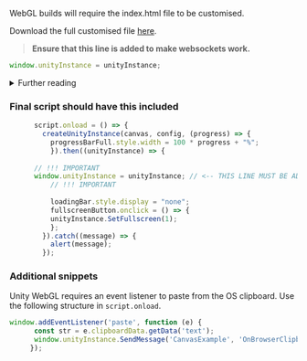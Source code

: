 WebGL builds will require the index.html file to be customised.

Download the full customised file [here](/custom/downloads/index.html).

> **Ensure that this line is added to make websockets work.**
```js
window.unityInstance = unityInstance;
```

<details>
	<summary>Further reading</summary>
  
WebAssembly for [security](https://webassembly.org/docs/security/) purposes does not have Networking-Capabilities.

Read more here: (https://webassembly.org/docs/security/)
</details>


### Final script should have this included

```js
      script.onload = () => {
        createUnityInstance(canvas, config, (progress) => {
          progressBarFull.style.width = 100 * progress + "%";
          }).then((unityInstance) => {
	  
	  // !!! IMPORTANT
	  window.unityInstance = unityInstance; // <-- THIS LINE MUST BE ADDED TO ENSURE WEBSOCKETS WORK!!!
          // !!! IMPORTANT
	  
          loadingBar.style.display = "none";
          fullscreenButton.onclick = () => {
          unityInstance.SetFullscreen(1);
          };
        }).catch((message) => {
          alert(message);
        });
```

### Additional snippets
Unity WebGL requires an event listener to paste from the OS clipboard. Use the following structure in `script.onload`.

``` js
window.addEventListener('paste', function (e) {
      const str = e.clipboardData.getData('text');
      window.unityInstance.SendMessage('CanvasExample', 'OnBrowserClipboardPaste', str);
     });
```

